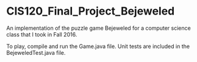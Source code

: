 # CIS120_Final_Project_Bejeweled
An implementation of the puzzle game Bejeweled for a computer science class that I took in Fall 2016.

To play, compile and run the Game.java file. Unit tests are included in the BejeweledTest.java file.
